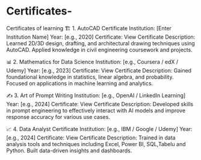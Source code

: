 # Certificates-
Certificates of learning
🏗️ 1. AutoCAD Certificate
Institution: [Enter Institution Name]
Year: [e.g., 2020]
Certificate: View Certificate
Description:
Learned 2D/3D design, drafting, and architectural drawing techniques using AutoCAD. Applied knowledge in civil engineering coursework and projects.

📊 2. Mathematics for Data Science
Institution: [e.g., Coursera / edX / Udemy]
Year: [e.g., 2023]
Certificate: View Certificate
Description:
Gained foundational knowledge in statistics, linear algebra, and probability. Focused on applications in machine learning and analytics.

✍️ 3. Art of Prompt Writing
Institution: [e.g., OpenAI / LinkedIn Learning]
Year: [e.g., 2024]
Certificate: View Certificate
Description:
Developed skills in prompt engineering to effectively interact with AI models and improve response accuracy for various use cases.

📈 4. Data Analyst Certificate
Institution: [e.g., IBM / Google / Udemy]
Year: [e.g., 2024]
Certificate: View Certificate
Description:
Trained in data analysis tools and techniques including Excel, Power BI, SQL,Tabelu and Python. Built data-driven insights and dashboards.
